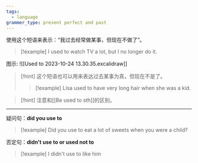 ```yaml
---
tags:
  - language
grammer_type: present perfect and past
---
```

使用这个短语来表示：“我过去经常做某事，但现在不做了”。

> [!example]
> I used to watch TV a lot, but I no longer do it.

图示:
![[Used to 2023-10-24 13.30.35.excalidraw]]

> [!hint]
> 这个短语也可以用来表达过去某事为真，但现在不是了。
> > [!example]
> > Lisa used to have very long hair when she was a kid.

> [!hint]
> 注意和[[Be used to sth]]的区别。

---

疑问句：**did you use to**
> [!example]
> Did you use to eat a lot of sweets when you were a child?

否定句：**didn't use to or used not to**
> [!example]
> I didn't use to like him


